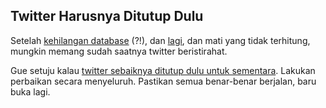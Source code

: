 ## Twitter Harusnya Ditutup Dulu

Setelah [kehilangan database](http://status.twitter.com/post/37338586/lost-a-database) (?!), dan [lagi](http://status.twitter.com/post/37417380/friday-morning-db-problem), dan mati yang tidak terhitung, mungkin memang sudah saatnya twitter beristirahat.

Gue setuju kalau [twitter sebaiknya ditutup dulu untuk sementara](http://www.webware.com/8301-1_109-9961782-2.html). Lakukan perbaikan secara menyeluruh. Pastikan semua benar-benar berjalan, baru buka lagi.

<!-- {"time": "2008-06-08 17:22:35", "title": "Twitter Harusnya Ditutup Dulu"} -->
